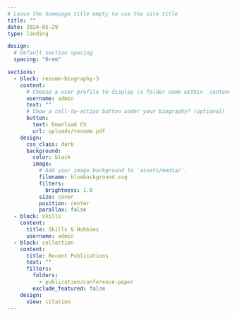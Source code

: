 ```yaml
---
# Leave the homepage title empty to use the site title
title: ""
date: 2024-05-29
type: landing

design:
  # Default section spacing
  spacing: "6rem"

sections:
  - block: resume-biography-3
    content:
      # Choose a user profile to display (a folder name within `content/authors/`)
      username: admin
      text: ""
      # Show a call-to-action button under your biography? (optional)
      button:
        text: Download CV
        url: uploads/resume.pdf
    design:
      css_class: dark
      background:
        color: black
        image:
          # Add your image background to `assets/media/`.
          filename: bluebackground.svg
          filters:
            brightness: 1.0
          size: cover
          position: center
          parallax: false
  - block: skills
    content:
      title: Skills & Hobbies
      username: admin
  - block: collection
    content:
      title: Recent Publications
      text: ""
      filters:
        folders:
          - publication/conference-paper
        exclude_featured: false
    design:
      view: citation
---
```

